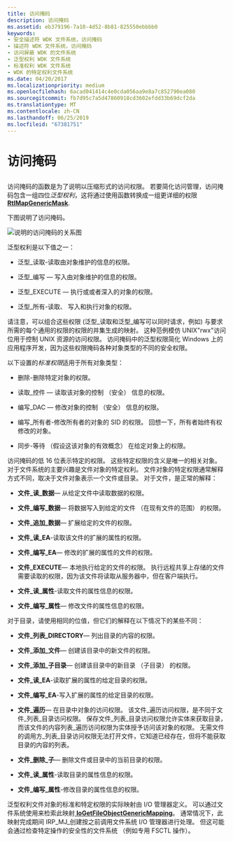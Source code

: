 ```yaml
---
title: 访问掩码
description: 访问掩码
ms.assetid: eb379196-7a10-4d52-8b81-825550ebbbb0
keywords:
- 安全描述符 WDK 文件系统，访问掩码
- 描述符 WDK 文件系统，访问掩码
- 访问屏蔽 WDK 的文件系统
- 泛型权利 WDK 文件系统
- 标准权利 WDK 文件系统
- WDK 的特定权利文件系统
ms.date: 04/20/2017
ms.localizationpriority: medium
ms.openlocfilehash: 6acad041414c4e0cda056aa9e8a7c852790ea080
ms.sourcegitcommit: fb7d95c7a5d47860918cd3602efdd33b69dcf2da
ms.translationtype: MT
ms.contentlocale: zh-CN
ms.lasthandoff: 06/25/2019
ms.locfileid: "67381751"
---
```

# <a name="access-mask"></a>访问掩码


## <span id="ddk_sec_access_mask_if"></span><span id="DDK_SEC_ACCESS_MASK_IF"></span>


访问掩码的函数是为了说明以压缩形式的访问权限。 若要简化访问管理，访问掩码包含一组四位*泛型权利*，这将通过使用函数转换成一组更详细的权限[ **RtlMapGenericMask**](https://docs.microsoft.com/windows-hardware/drivers/ddi/content/ntddk/nf-ntddk-rtlmapgenericmask).

下图说明了访问掩码。

![说明的访问掩码的关系图](images/fssecurity-03.png)

泛型权利是以下值之一：

-   泛型\_读取-读取由对象维护的信息的权限。

-   泛型\_编写 — 写入由对象维护的信息的权限。

-   泛型\_EXECUTE — 执行或或者深入的对象的权限。

-   泛型\_所有-读取、 写入和执行对象的权限。

请注意，可以组合这些权限 (泛型\_读取和泛型\_编写可以同时请求，例如) 与要求所需的每个通用的权限的权限的并集生成的映射。 这种范例模仿 UNIX"rwx"访问位用于控制 UNIX 资源的访问权限。 访问掩码中的泛型权限简化 Windows 上的应用程序开发，因为这些权限掩码各种对象类型的不同的安全权限。

以下设置的*标准权限*适用于所有对象类型：

-   删除-删除特定对象的权限。

-   读取\_控件 — 读取该对象的控制 （安全） 信息的权限。

-   编写\_DAC — 修改对象的控制 （安全） 信息的权限。

-   编写\_所有者-修改所有者的对象的 SID 的权限。 回想一下，所有者始终有权修改的对象。

-   同步-等待 （假设这该对象的有效概念） 在给定对象上的权限。

访问掩码的低 16 位表示特定的权限。 这些特定权限的含义是唯一的相关对象。 对于文件系统的主要兴趣是文件对象的特定权利。 文件对象的特定权限通常解释方式不同，取决于文件对象表示一个文件或目录。 对于文件，是正常的解释：

-   **文件\_读\_数据**— 从给定文件中读取数据的权限。

-   **文件\_编写\_数据**— 将数据写入到给定的文件 （在现有文件的范围） 的权限。

-   **文件\_追加\_数据**— 扩展给定的文件的权限。

-   **文件\_读\_EA**-读取该文件的扩展的属性的权限。

-   **文件\_编写\_EA**— 修改的扩展的属性的文件的权限。

-   **文件\_EXECUTE**— 本地执行给定的文件的权限。 执行远程共享上存储的文件需要读取的权限，因为该文件将读取从服务器中，但在客户端执行。

-   **文件\_读\_属性**-读取文件的属性信息的权限。

-   **文件\_编写\_属性**— 修改文件的属性信息的权限。

对于目录，请使用相同的位值，但它们的解释在以下情况下的某些不同：

-   **文件\_列表\_DIRECTORY**— 列出目录的内容的权限。

-   **文件\_添加\_文件**— 创建该目录中的新文件的权限。

-   **文件\_添加\_子目录**— 创建该目录中的新目录 （子目录） 的权限。

-   **文件\_读\_EA**-读取扩展的属性的给定目录的权限。

-   **文件\_编写\_EA**-写入扩展的属性的给定目录的权限。

-   **文件\_遍历**— 在目录中对象的访问权限。 该文件\_遍历访问权限，是不同于文件\_列表\_目录访问权限。 保存文件\_列表\_目录访问权限允许实体来获取目录，而该文件的内容列表\_遍历访问权限为实体授予访问该对象的权限。 无需文件的调用方\_列表\_目录访问权限无法打开文件，它知道已经存在，但将不能获取目录的内容的列表。

-   **文件\_删除\_子**— 删除文件或目录中的当前目录的权限。

-   **文件\_读\_属性**-读取目录的属性信息的权限。

-   **文件\_编写\_属性**-修改目录的属性信息的权限。

泛型权利文件对象的标准和特定权限的实际映射由 I/O 管理器定义。 可以通过文件系统使用来检索此映射[ **IoGetFileObjectGenericMapping**](https://docs.microsoft.com/windows-hardware/drivers/ddi/content/ntddk/nf-ntddk-iogetfileobjectgenericmapping)。 通常情况下，此映射完成期间 IRP\_MJ\_创建按之前调用文件系统 I/O 管理器进行处理。 但这可能会通过检查特定操作的安全性的文件系统 （例如专用 FSCTL 操作）。

 

 




